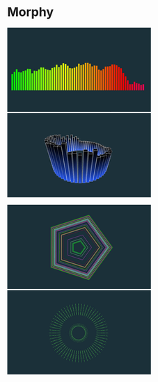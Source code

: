 # Morphy

![Home Page](/assets/bars.gif)   ![Home Page](/assets/circle3d-2.gif)


![Home Page](/assets/color-pentagon.gif)   ![Home Page](/assets/particle-circle.gif)
